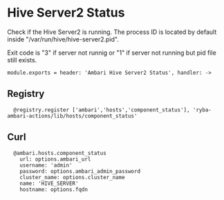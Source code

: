 
# Hive Server2 Status

Check if the Hive Server2 is running. The process ID is located by default
inside "/var/run/hive/hive-server2.pid".

Exit code is "3" if server not runnig or "1" if server not running but pid file
still exists.

    module.exports = header: 'Ambari Hive Server2 Status', handler: ->

## Registry

      @registry.register ['ambari','hosts','component_status'], 'ryba-ambari-actions/lib/hosts/component_status'


## Curl

      @ambari.hosts.component_status
        url: options.ambari_url
        username: 'admin'
        password: options.ambari_admin_password
        cluster_name: options.cluster_name
        name: 'HIVE_SERVER'
        hostname: options.fqdn
